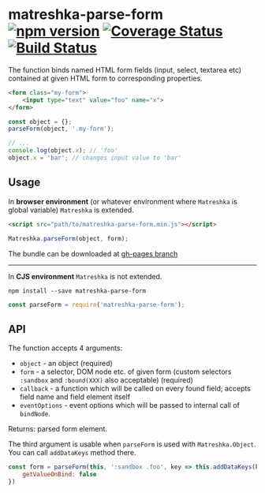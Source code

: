 # matreshka-parse-form [![npm version](https://badge.fury.io/js/matreshka-parse-form.svg)](https://badge.fury.io/js/matreshka-parse-form) [![Coverage Status](https://coveralls.io/repos/github/matreshkajs/matreshka-parse-form/badge.svg?branch=master)](https://coveralls.io/github/matreshkajs/matreshka-parse-form?branch=master) [![Build Status](https://travis-ci.org/matreshkajs/matreshka-parse-form.svg?branch=master)](https://travis-ci.org/matreshkajs/matreshka-parse-form)

The function binds named HTML form fields (input, select, textarea etc) contained at given HTML form to corresponding properties.

```html
<form class="my-form">
    <input type="text" value="foo" name="x">
</form>
```

```js
const object = {};
parseForm(object, '.my-form');

// ...
console.log(object.x); // 'foo'
object.x = 'bar'; // changes input value to 'bar'
```

## Usage

In **browser environment** (or whatever environment where ``Matreshka`` is global variable)  ``Matreshka`` is extended.
```html
<script src="path/to/matreshka-parse-form.min.js"></script>
```

```js
Matreshka.parseForm(object, form);
```

The bundle can be downloaded at [gh-pages branch](https://github.com/matreshkajs/matreshka-parse-form/tree/gh-pages)

-------------

In **CJS environment** ``Matreshka`` is not extended.

```
npm install --save matreshka-parse-form
```

```js
const parseForm = require('matreshka-parse-form');
```


## API

The function accepts 4 arguments:
- ``object`` - an object (required)
- ``form`` - a selector, DOM node etc. of given form (custom selectors ``:sandbox`` and ``:bound(XXX)`` also acceptable) (required)
- ``callback`` - a function which will be called on every found field; accepts field name and field element itself
- ``eventOptions`` - event options which will be passed to internal call of ``bindNode``.

Returns: parsed form element.


The third argument is usable when ``parseForm`` is used with ``Matreshka.Object``. You can call ``addDataKeys`` method there.
```js
const form = parseForm(this, ':sandbox .foo', key => this.addDataKeys(key), {
    getValueOnBind: false
})
```

